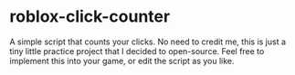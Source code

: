 # roblox-click-counter
 A simple script that counts your clicks. No need to credit me, this is just a tiny little practice project that I decided to open-source. Feel free to implement this into your game, or edit the script as you like.
